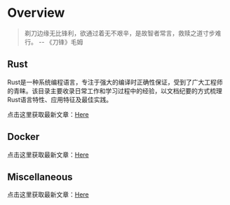 # Overview
> 剃刀边缘无比锋利，欲通过着无不艰辛，是故智者常言，救赎之道寸步难行。 -- 《刀锋》毛姆

## Rust 

Rust是一种系统编程语言，专注于强大的编译时正确性保证，受到了广大工程师的青睐。该目录主要收录日常工作和学习过程中的经验，以文档纪要的方式梳理Rust语言特性、应用特征及最佳实践。

点击这里获取最新文章：[Here](/rust/)

## Docker

点击这里获取最新文章：[Here](/docker/)


## Miscellaneous

点击这里获取最新文章：[Here](/miscellaneous/)
